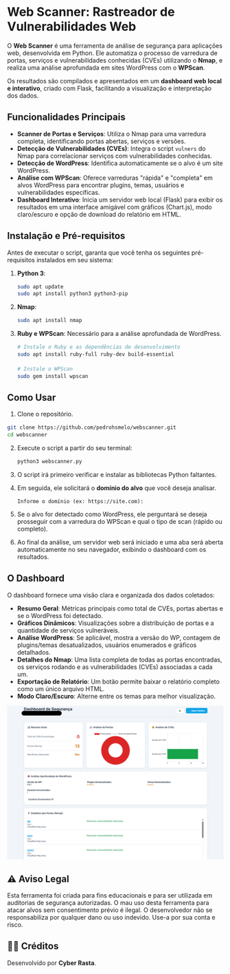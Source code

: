 # Web Scanner: Rastreador de Vulnerabilidades Web

O **Web Scanner** é uma ferramenta de análise de segurança para aplicações web, desenvolvida em Python. Ele automatiza o processo de varredura de portas, serviços e vulnerabilidades conhecidas (CVEs) utilizando o **Nmap**, e realiza uma análise aprofundada em sites WordPress com o **WPScan**.

Os resultados são compilados e apresentados em um **dashboard web local e interativo**, criado com Flask, facilitando a visualização e interpretação dos dados.

## Funcionalidades Principais

- **Scanner de Portas e Serviços**: Utiliza o Nmap para uma varredura completa, identificando portas abertas, serviços e versões.
- **Detecção de Vulnerabilidades (CVEs)**: Integra o script `vulners` do Nmap para correlacionar serviços com vulnerabilidades conhecidas.
- **Detecção de WordPress**: Identifica automaticamente se o alvo é um site WordPress.
- **Análise com WPScan**: Oferece varreduras "rápida" e "completa" em alvos WordPress para encontrar plugins, temas, usuários e vulnerabilidades específicas.
- **Dashboard Interativo**: Inicia um servidor web local (Flask) para exibir os resultados em uma interface amigável com gráficos (Chart.js), modo claro/escuro e opção de download do relatório em HTML.

## Instalação e Pré-requisitos

Antes de executar o script, garanta que você tenha os seguintes pré-requisitos instalados em seu sistema:

1.  **Python 3**:
    ```bash
    sudo apt update
    sudo apt install python3 python3-pip
    ```

2.  **Nmap**:
    ```bash
    sudo apt install nmap
    ```

3.  **Ruby e WPScan**: Necessário para a análise aprofundada de WordPress.
    ```bash
    # Instale o Ruby e as dependências de desenvolvimento
    sudo apt install ruby-full ruby-dev build-essential

    # Instale o WPScan
    sudo gem install wpscan
    ```

## Como Usar

1.  Clone o repositório.
   ```bash
   git clone https://github.com/pedrohsmelo/webscanner.git
   cd webscanner
   ```

2.  Execute o script a partir do seu terminal:
    ```bash
    python3 webscanner.py
    ```

3.  O script irá primeiro verificar e instalar as bibliotecas Python faltantes.

4.  Em seguida, ele solicitará o **domínio do alvo** que você deseja analisar.
    ```
    Informe o domínio (ex: https://site.com):
    ```

5.  Se o alvo for detectado como WordPress, ele perguntará se deseja prosseguir com a varredura do WPScan e qual o tipo de scan (rápido ou completo).

6.  Ao final da análise, um servidor web será iniciado e uma aba será aberta automaticamente no seu navegador, exibindo o dashboard com os resultados.

## O Dashboard

O dashboard fornece uma visão clara e organizada dos dados coletados:

- **Resumo Geral**: Métricas principais como total de CVEs, portas abertas e se o WordPress foi detectado.
- **Gráficos Dinâmicos**: Visualizações sobre a distribuição de portas e a quantidade de serviços vulneráveis.
- **Análise WordPress**: Se aplicável, mostra a versão do WP, contagem de plugins/temas desatualizados, usuários enumerados e gráficos detalhados.
- **Detalhes do Nmap**: Uma lista completa de todas as portas encontradas, os serviços rodando e as vulnerabilidades (CVEs) associadas a cada um.
- **Exportação de Relatório**: Um botão permite baixar o relatório completo como um único arquivo HTML.
- **Modo Claro/Escuro**: Alterne entre os temas para melhor visualização.

![Exemplo do Dashboard](https://github.com/pedrohsmelo/webscanner/blob/main/dashboard.png)

## ⚠️ Aviso Legal

Esta ferramenta foi criada para fins educacionais e para ser utilizada em auditorias de segurança autorizadas. O mau uso desta ferramenta para atacar alvos sem consentimento prévio é ilegal. O desenvolvedor não se responsabiliza por qualquer dano ou uso indevido. Use-a por sua conta e risco.

## 👨‍💻 Créditos

Desenvolvido por **Cyber Rasta**.

